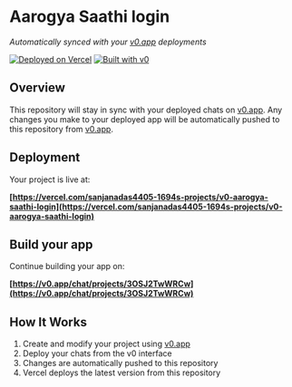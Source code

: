 # Aarogya Saathi login

*Automatically synced with your [v0.app](https://v0.app) deployments*

[![Deployed on Vercel](https://img.shields.io/badge/Deployed%20on-Vercel-black?style=for-the-badge&logo=vercel)](https://vercel.com/sanjanadas4405-1694s-projects/v0-aarogya-saathi-login)
[![Built with v0](https://img.shields.io/badge/Built%20with-v0.app-black?style=for-the-badge)](https://v0.app/chat/projects/3OSJ2TwWRCw)

## Overview

This repository will stay in sync with your deployed chats on [v0.app](https://v0.app).
Any changes you make to your deployed app will be automatically pushed to this repository from [v0.app](https://v0.app).

## Deployment

Your project is live at:

**[https://vercel.com/sanjanadas4405-1694s-projects/v0-aarogya-saathi-login](https://vercel.com/sanjanadas4405-1694s-projects/v0-aarogya-saathi-login)**

## Build your app

Continue building your app on:

**[https://v0.app/chat/projects/3OSJ2TwWRCw](https://v0.app/chat/projects/3OSJ2TwWRCw)**

## How It Works

1. Create and modify your project using [v0.app](https://v0.app)
2. Deploy your chats from the v0 interface
3. Changes are automatically pushed to this repository
4. Vercel deploys the latest version from this repository